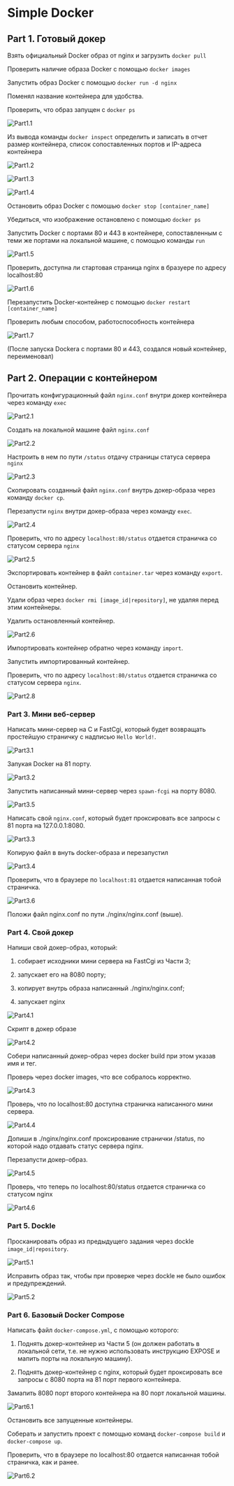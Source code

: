 # Simple Docker

## Part 1. Готовый докер

Взять официальный Docker образ от nginx и загрузить `docker pull`

Проверить наличие образа Docker c помощью `docker images`

Запустить образ Docker с помощью `docker run -d nginx`

Поменял название контейнера для удобства.

Проверить, что образ запущен с `docker ps`

![Part1.1](screenshot/part1/part1.1.png)

Из вывода команды `docker inspect` определить и записать в отчет размер контейнера, список сопоставленных портов и IP-адреса контейнера

![Part1.2](screenshot/part1/part1.2.png)

![Part1.3](screenshot/part1/part1.3.png)

![Part1.4](screenshot/part1/part1.4.png)

Остановить образ Docker с помошью `docker stop [container_name]`

Убедиться, что изображение остановлено с помощью `docker ps`

Запустить Docker с портами 80 и 443 в контейнере, сопоставленным с теми же портами на локальной машине, с помощью команды `run`

![Part1.5](screenshot/part1/part1.5.png)

Проверить, доступна ли стартовая страница nginx в бразуере по адресу localhost:80

![Part1.6](screenshot/part1/part1.6.png)

Перезапустить Docker-контейнер с помощью `docker restart [container_name]`

Проверить любым способом, работоспособность контейнера

![Part1.7](screenshot/part1/part1.7.png)

(После запуска Dockera с портами 80 и 443, создался новый контейнер, переименовал)

## Part 2. Операции с контейнером

Прочитать конфигурационный файл `nginx.conf` внутри докер контейнера через команду `exec`

![Part2.1](screenshot/part2/part2.1.png)

Создать на локальной машине файл `nginx.conf`

![Part2.2](screenshot/part2/part2.2.png)

Настроить в нем по пути `/status` отдачу страницы статуса сервера `nginx`

![Part2.3](screenshot/part2/part2.3.png)

Скопировать созданный файл `nginx.conf` внутрь докер-образа через команду `docker cp`.

Перезапусти `nginx` внутри докер-образа через команду `exec`.

![Part2.4](screenshot/part2/part2.4.png)

Проверить, что по адресу `localhost:80/status` отдается страничка со статусом сервера `nginx`

![Part2.5](screenshot/part2/part2.5.png)

Экспортировать контейнер в файл `container.tar` через команду `export`.

Остановить контейнер.

Удали образ через `docker rmi [image_id|repository]`, не удаляя перед этим контейнеры.

Удалить остановленный контейнер.

![Part2.6](screenshot/part2/part2.6.png)

Импортировать контейнер обратно через команду `import`.

Запустить импортированный контейнер.

Проверить, что по адресу `localhost:80/status` отдается страничка со статусом сервера `nginx`.

![Part2.8](screenshot/part2/part2.7.png)

### Part 3. Мини веб-сервер

Напиcать мини-сервер на C и FastCgi, который будет возвращать простейшую страничку с надписью `Hello World!`.

![Part3.1](screenshot/part3/part3.1.png)

Запукая Docker на 81 порту.

![Part3.2](screenshot/part3/part3.2.png)

Запустить написанный мини-сервер через  `spawn-fcgi` на порту 8080.

![Part3.5](screenshot/part3/part3.5.png)

Написать свой `nginx.conf`, который будет проксировать все запросы с 81 порта на 127.0.0.1:8080.

![Part3.3](screenshot/part3/part3.3.png)

Копирую файл в внуть docker-образа и перезапустил 

![Part3.4](screenshot/part3/part3.4.png)

Проверить, что в браузере по `localhost:81` отдается написанная тобой страничка.

![Part3.6](screenshot/part3/part3.6.png)

Положи файл nginx.conf по пути ./nginx/nginx.conf (выше).


### Part 4. Свой докер
 
Напиши свой докер-образ, который:

1) собирает исходники мини сервера на FastCgi из Части 3;

2) запускает его на 8080 порту;

3) копирует внутрь образа написанный ./nginx/nginx.conf;

4) запускает nginx

![Part4.1](screenshot/part4/part4.1.png)

Скрипт в докер образе

![Part4.2](screenshot/part4/part4.2.png)

Собери написанный докер-образ через docker build при этом указав имя и тег.

Проверь через docker images, что все собралось корректно.

![Part4.3](screenshot/part4/part4.3.png)

Проверь, что по localhost:80 доступна страничка написанного мини сервера.

![Part4.4](screenshot/part4/part4.4.png)

Допиши в ./nginx/nginx.conf проксирование странички /status, по которой надо отдавать статус сервера nginx.

Перезапусти докер-образ.

![Part4.5](screenshot/part4/part4.5.png)

Проверь, что теперь по localhost:80/status отдается страничка со статусом nginx

![Part4.6](screenshot/part4/part4.6.png)

### Part 5. Dockle

Просканировать образ из предыдущего задания через dockle `image_id|repository`.

![Part5.1](screenshot/part5/part5.1.png)

Исправить образ так, чтобы при проверке через dockle не было ошибок и предупреждений.

![Part5.2](screenshot/part5/part5.2.png)

### Part 6. Базовый Docker Compose

Написать файл `docker-compose.yml`, с помощью которого:

1) Поднять докер-контейнер из Части 5 (он должен работать в локальной сети, т.е. не нужно использовать инструкцию EXPOSE и мапить порты на локальную машину).

2) Поднять докер-контейнер с nginx, который будет проксировать все запросы с 8080 порта на 81 порт первого контейнера.

Замапить 8080 порт второго контейнера на 80 порт локальной машины.

![Part6.1](screenshot/part6/part6.1.png)

Остановить все запущенные контейнеры.

Соберать и запустить проект с помощью команд `docker-compose build` и `docker-compose up`.

Проверить, что в браузере по localhost:80 отдается написанная тобой страничка, как и ранее.

![Part6.2](screenshot/part6/part6.2.png)
